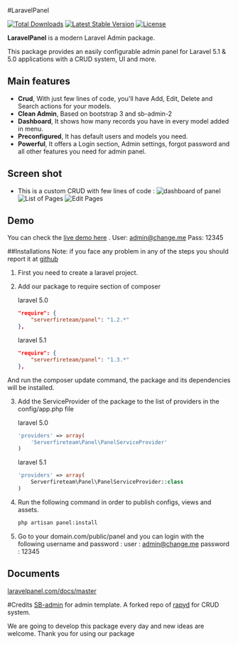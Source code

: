 #LaravelPanel

[![Total Downloads](https://poser.pugx.org/serverfireteam/panel/downloads.svg)](https://packagist.org/packages/serverfireteam/panel)
[![Latest Stable Version](https://poser.pugx.org/serverfireteam/panel/v/stable.svg)](https://packagist.org/packages/serverfireteam/panel)
[![License](https://poser.pugx.org/serverfireteam/panel/license.svg)](https://packagist.org/packages/serverfireteam/panel)

**LaravelPanel** is a modern Laravel Admin package. 

This package provides an easily configurable admin panel for Laravel 5.1 & 5.0  applications with a CRUD system, UI and more.

## Main features

- **Crud**, With just few lines of code, you'll have Add, Edit, Delete and Search actions for your models.
- **Clean Admin**, Based on bootstrap 3 and sb-admin-2 
- **Dashboard**, It shows how many records you have in every model added in menu.
- **Preconfigured**, It has default users and models you need.
- **Powerful**, It offers a Login section, Admin settings, forgot password and all other features you need for admin panel.

## Screen shot 

- This is a custom CRUD with few lines of code :
![dashboard of panel](https://raw.githubusercontent.com/serverfireteam/panel/master/public/img/serverfire-panel-dashboard.jpg)
![List of Pages](https://raw.githubusercontent.com/serverfireteam/panel/master/public/img/serverfire-panel-crud.jpg)
![Edit Pages](https://raw.githubusercontent.com/serverfireteam/panel/master/public/img/serverfire-panel-crud-edit.jpg)

## Demo 
You can check the [live demo here](http://demo.serverfire.net/panel) .
User: admin@change.me
Pass: 12345 

##Installations 
Note: if you face any problem in any of the steps you should report it at [github](https://github.com/serverfireteam/panel/issues/new)

1. First you need to create a laravel  project.

2. Add our package to require section of composer 
    
    laravel 5.0
    ```json
    "require": {
        "serverfireteam/panel": "1.2.*"
    },
    ```
    laravel 5.1
    ```json
    "require": {
        "serverfireteam/panel": "1.3.*"
    },
    ```

And run the composer update command, the package and its dependencies will be installed.

3. Add the ServiceProvider of the package to the list of providers in the config/app.php file

    laravel 5.0
    ```php
    'providers' => array(
        'Serverfireteam\Panel\PanelServiceProvider'
    )
    ```
    laravel 5.1
    ```php
    'providers' => array(
        Serverfireteam\Panel\PanelServiceProvider::class
    )
    ```

4. Run the following command in order to publish configs, views and assets.  

    ```bash
    php artisan panel:install

    ```
5. Go to your domain.com/public/panel and you can login with the following username and password :
    user : admin@change.me
    password : 12345


## Documents    
[laravelpanel.com/docs/master](http://laravelpanel.com/docs/master) 


#Credits 
[SB-admin](http://startbootstrap.com/template-overviews/sb-admin/) for admin template.
A forked repo of [rapyd](http://rapyd.com) for CRUD system.


We are going to develop this package every day and new ideas are welcome.
Thank you for using our package 

